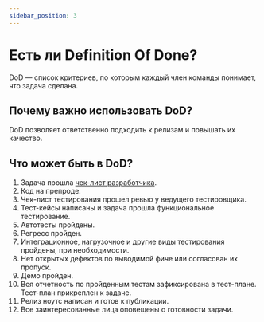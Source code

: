 ```yaml
---
sidebar_position: 3
---
```

# Есть ли Definition Of Done?
DoD — список критериев, по которым каждый член команды понимает, что задача сделана.

## Почему важно использовать DoD?
DoD позволяет ответственно подходить к релизам и повышать их качество.

## Что может быть в DoD?
1. Задача прошла [чек-лист разработчика](checklist.md).
2. Код на препроде.
3. Чек-лист тестирования прошел ревью у ведущего тестировщика.
4. Тест-кейсы написаны и задача прошла функциональное тестирование.
5. Автотесты пройдены.
6. Регресс пройден.
7. Интеграционное, нагрузочное и другие виды тестирования пройдены, при необходимости.
8. Нет открытых дефектов по выводимой фиче или согласован их пропуск.
9. Демо пройден.
10. Вся отчетность по пройденным тестам зафиксирована в тест-плане. Тест-план прикреплен к задаче.
11. Релиз ноутс написан и готов к публикации.
12. Все заинтересованные лица оповещены о готовности задачи.